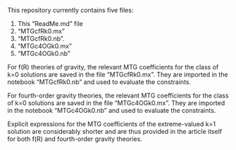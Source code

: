 This repository currently contains five files:
1. This “ReadMe.md” file
2. “MTGcfRk0.mx”
3. “MTGcfRk0.nb”.
4. “MTGc4OGk0.mx”
5. “MTGc4OGk0.nb”

For f(R) theories of gravity, the relevant MTG coefficients for the class of k=0 solutions are saved in the file “MTGcfRk0.mx”. They are imported in the notebook “MTGcfRk0.nb” and used to evaluate the constraints.

For fourth-order gravity theories, the relevant MTG coefficients for the class of k=0 solutions are saved in the file “MTGc4OGk0.mx”. They are imported in the notebook “MTGc4OGk0.nb” and used to evaluate the constraints.

Explicit expressions for the MTG coefficients of the extreme-valued k=1 solution are considerably shorter and are thus provided in the article itself for both f(R) and fourth-order gravity theories.